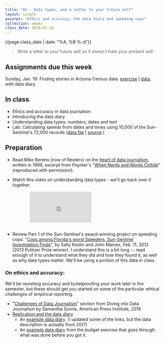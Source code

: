```yaml
---
title: "02 - Data types, and a letter to your future self"
layout: single
excerpt: "Ethics and accuracy; the data diary and speeding cops"
collection: weeks
class_date: 2020-01-14
---
```


{{page.class_date | date: "%A, %B %-d"}}

> Write a letter to your future self so it doesn't hate your present self.

## Assignments due this week

Sunday, Jan. 19: Finding stories in Arizona Census data: [exercise]() \| [data](), with data diary.

## In class

* Ethics and accuracy in data journalism
* Introducing the data diary
* Understanding data types: numbers, dates and text
* Lab: Calculating speeds from dates and times using 10,000 of the Sun-Sentinel's 72,000 records ([data file]() \| [source](http://databases.sun-sentinel.com/news/broward/ftlaudCopSpeeds/ftlaudCopSpeeds_list.php) )

## Preparation

* Read Mike Berens (now of Reuters) on the [heart of data journalism]({{site.cdocs}}/assets/docs/berens_nerds_words.pdf), written in 1999, excerpt from Poynter's "[When Nerds and Words Collide](https://www.dropbox.com/s/qw60af018wh1bkf/nerds-and-words.pdf?dl=0)" (reproduced with permission).

* Watch this video on understanding data types - we'll go back over it together.

<iframe width="200" height="100" src="https://www.youtube.com/embed/AiYLwi-XNck" frameborder="0" allow="accelerometer; autoplay; encrypted-media; gyroscope; picture-in-picture" allowfullscreen style="margin-left:5rem;margin-bottom:15px;"></iframe>

* Review Part 1 of the Sun-Sentinel's award-winning project on speeding cops: "[Cops among Florida's worst Speeders, Sun-Sentinel Investigation Finds](https://www.sun-sentinel.com/local/fl-speeding-cops-20120211-story.html)", by Sally Kestin and John Maines, Feb. 11, 2012 (2013 Pulitzer Prize winner). I understand this is a bit long -- read enough of it to understand what they did and how they found it, as well as why data types matter. We'll be using a portion of this data in class.

### On ethics and accuracy:

We'll be revisiting accuracy and bulletproofing your work later in the semester, but these should get you started on some of the particular ethical challenges of empirical reporting.

* "[Challenges of Data Journalism](https://www.americanpressinstitute.org/publications/reports/strategy-studies/data-journalism/single-page/#challenges-of-data-journalism)" section from Diving into Data Journalism by Samantha Sunne, American Press Institute, 2016
* [Replication and the data diary]({{site.cdocs}}/general/04-data-diary)
    * An [example data diary](https://docs.google.com/document/d/1EzjZYKmr8u5QIIDEmVKCtyzlzie06VMyFRa2RRqmiT0/edit?usp=sharing). (I updated some of the links, but the data description is actually from 2017)
    * An [example data diary]({{site.cdocs}}/assets/docs/xl-mathreview-datadiary) from the budget exercise that goes through what was done before you got it.
